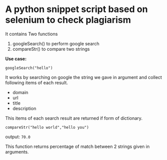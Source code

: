 # A python snippet script based on selenium to check plagiarism

It contains Two functions 
1. googleSearch() to perform google search
2. compareStr() to compare two strings

**Use case:**

`googleSearch("hello")`

It works by searching on google the string we gave in argument and collect following items of each result.

* domain
* url
* title
* description

This items of each search result are returned if form of dictionary.

`compareStr("hello world","hello you")`

output: `70.0`

This function returns percentage of match between 2 strings given in arguments.
